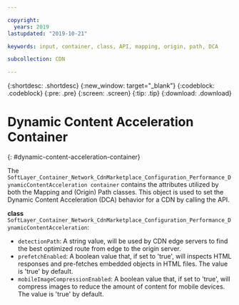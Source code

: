 ```yaml
---

copyright:
  years: 2019
lastupdated: "2019-10-21"

keywords: input, container, class, API, mapping, origin, path, DCA

subcollection: CDN

---
```


{:shortdesc: .shortdesc}
{:new_window: target="_blank"}
{:codeblock: .codeblock}
{:pre: .pre}
{:screen: .screen}
{:tip: .tip}
{:download: .download}

# Dynamic Content Acceleration Container
{: #dynamic-content-acceleration-container}

The `SoftLayer_Container_Network_CdnMarketplace_Configuration_Performance_DynamicContentAcceleration container` contains the attributes utilized by both the Mapping and (Origin) Path classes. This object is used to set the Dynamic Content Acceleration (DCA) behavior for a CDN by calling the API.

**class** `SoftLayer_Container_Network_CdnMarketplace_Configuration_Performance_DynamicContentAcceleration`:

* `detectionPath`: A string value, will be used by CDN edge servers to find the best optimized route from edge to the origin server.
* `prefetchEnabled`: A boolean value that, if set to 'true', will inspects HTML responses and pre-fetches embedded objects in HTML files. The value is 'true' by default.
* `mobileImageCompressionEnabled`: A boolean value that, if set to 'true', will compress images to reduce the amount of content for mobile devices. The value is 'true' by default.
